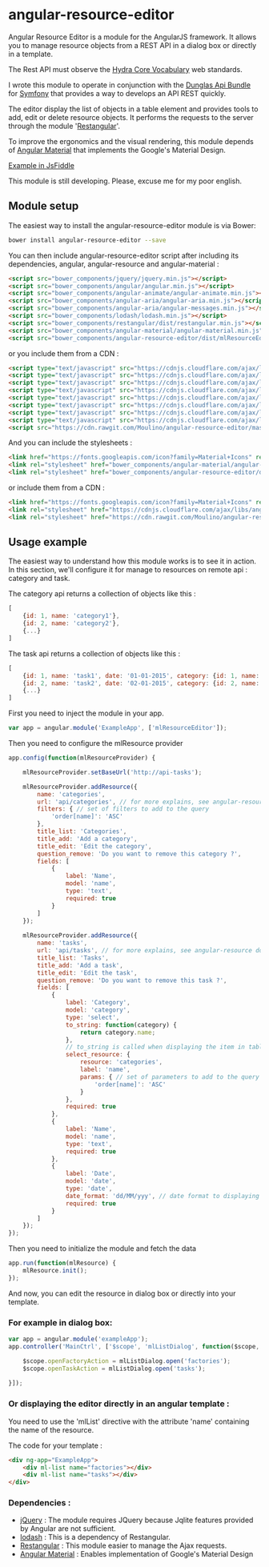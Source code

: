 # angular-resource-editor

Angular Resource Editor is a module for the AngularJS framework. It allows you to manage resource objects from a REST API in a dialog box or directly in a template.

The Rest API must observe the [Hydra Core Vocabulary](http://www.hydra-cg.com/) web standards.

I wrote this module to operate in conjunction with the [Dunglas Api Bundle](https://github.com/dunglas/DunglasApiBundle) for [Symfony](symfony.com) that provides a way to develops an API REST quickly.
 
The editor display the list of objects in a table element and provides tools to add, edit or delete resource objects.
It performs the requests to the server through the module '[Restangular](https://github.com/mgonto/restangular)'.

To improve the ergonomics and the visual rendering, this module depends of [Angular Material](https://material.angularjs.org/latest/) that implements the Google's Material Design.

[Example in JsFiddle](https://jsfiddle.net/moulino/3su98hqt/8/)

This module is still developing. Please, excuse me for my poor english.

## Module setup
The easiest way to install the angular-resource-editor module is via Bower:

```bash
bower install angular-resource-editor --save
```

You can then include angular-resource-editor script after including its dependencies, angular, angular-resource and angular-material :

```html
<script src="bower_components/jquery/jquery.min.js"></script>
<script src="bower_components/angular/angular.min.js"></script>
<script src="bower_components/angular-animate/angular-animate.min.js"></script>
<script src="bower_components/angular-aria/angular-aria.min.js"></script>
<script src="bower_components/angular-aria/angular-messages.min.js"></script>
<script src="bower_components/lodash/lodash.min.js"></script>
<script src="bower_components/restangular/dist/restangular.min.js"></script>
<script src="bower_components/angular-material/angular-material.min.js"></script>
<script src="bower_components/angular-resource-editor/dist/mlResourceEditor.min.js"></script>
```

or you include them from a CDN :

```html
<script type="text/javascript" src="https://cdnjs.cloudflare.com/ajax/libs/jquery/2.1.0/jquery.min.js"></script>
<script type="text/javascript" src="https://cdnjs.cloudflare.com/ajax/libs/angular.js/1.4.8/angular.min.js"></script>
<script type="text/javascript" src="https://cdnjs.cloudflare.com/ajax/libs/angular.js/1.4.8/angular-animate.min.js"></script>
<script type="text/javascript" src="https://cdnjs.cloudflare.com/ajax/libs/angular.js/1.4.8/angular-aria.min.js"></script>
<script type="text/javascript" src="https://cdnjs.cloudflare.com/ajax/libs/angular.js/1.4.8/angular-messages.min.js"></script>
<script type="text/javascript" src="https://cdnjs.cloudflare.com/ajax/libs/lodash.js/3.10.1/lodash.js"></script> <!-- restangular dependency -->
<script type="text/javascript" src="https://cdnjs.cloudflare.com/ajax/libs/restangular/1.5.1/restangular.js"></script>
<script type="text/javascript" src="https://cdnjs.cloudflare.com/ajax/libs/angular-material/1.0.0-rc5/angular-material.js"></script>
<script src="https://cdn.rawgit.com/Moulino/angular-resource-editor/master/dist/mlResourceEditor.min.js"></script>
```

And you can include the stylesheets :

```html
<link href="https://fonts.googleapis.com/icon?family=Material+Icons" rel="stylesheet">
<link rel="stylesheet" href="bower_components/angular-material/angular-material.min.css">
<link rel="stylesheet" href="bower_components/angular-resource-editor/dist/mlResourceEditor.min.css">
```

or include them from a CDN :

```html
<link href="https://fonts.googleapis.com/icon?family=Material+Icons" rel="stylesheet">
<link rel="stylesheet" href="https://cdnjs.cloudflare.com/ajax/libs/angular-material/0.11.4/angular-material.min.css">
<link rel="stylesheet" href="https://cdn.rawgit.com/Moulino/angular-resource-editor/master/dist/mlResourceEditor.min.css">
```

## Usage example

The easiest way to understand how this module works is to see it in action. In this section, we'll configure it for manage to resources on remote api : category and task.

The category api returns a collection of objects like this :
```javascript
[
    {id: 1, name: 'category1'},
    {id: 2, name: 'category2'},
    {...}
]
```

The task api returns a collection of objects like this :
```javascript
[
    {id: 1, name: 'task1', date: '01-01-2015', category: {id: 1, name: 'category1'}},
    {id: 2, name: 'task2', date: '02-01-2015', category: {id: 2, name: 'category2'}},
    {...}
]
```

First you need to inject the module in your app.

```javascript
var app = angular.module('ExampleApp', ['mlResourceEditor']);
```

Then you need to configure the mlResource provider
```javascript
app.config(function(mlResourceProvider) {

    mlResourceProvider.setBaseUrl('http://api-tasks');

    mlResourceProvider.addResource({
        name: 'categories',
        url: 'api/categories', // for more explains, see angular-resource documentation
        filters: { // set of filters to add to the query
            'order[name]': 'ASC'
        },
        title_list: 'Categories',
        title_add: 'Add a category',
        title_edit: 'Edit the category',
        question_remove: 'Do you want to remove this category ?',
        fields: [
            {
                label: 'Name',
                model: 'name',
                type: 'text',
                required: true
            }
        ]
    });
    
    mlResourceProvider.addResource({
        name: 'tasks',
        url: 'api/tasks', // for more explains, see angular-resource documentation
        title_list: 'Tasks',
        title_add: 'Add a task',
        title_edit: 'Edit the task',
        question_remove: 'Do you want to remove this task ?',
        fields: [
            {
                label: 'Category',
                model: 'category',
                type: 'select',
                to_string: function(category) {
                    return category.name;
                },
                // to_string is called when displaying the item in table element
                select_resource: {
                    resource: 'categories',
                    label: 'name',
                    params: { // set of parameters to add to the query
                        'order[name]': 'ASC'
                    }
                },
                required: true
            },
            {
                label: 'Name',
                model: 'name',
                type: 'text',
                required: true
            },
            {
                label: 'Date',
                model: 'date',
                type: 'date',
                date_format: 'dd/MM/yyy', // date format to displaying it in the table element
                required: true
            }
        ]                
    });
});
```

Then you need to initialize the module and fetch the data
```javascript
app.run(function(mlResource) {
    mlResource.init();
});
```

And now, you can edit the resource in dialog box or directly into your template.

### For example in dialog box:

```javascript
var app = angular.module('exampleApp');
app.controller('MainCtrl', ['$scope', 'mlListDialog', function($scope, mlListDialog) {

    $scope.openFactoryAction = mlListDialog.open('factories');
    $scope.openTaskAction = mlListDialog.open('tasks');
    
}]);
```

### Or displaying the editor directly in an angular template :

You need to use the 'mlList' directive with the attribute 'name' containing the name of the resource.

The code for your template :

```html
<div ng-app="ExampleApp">
    <div ml-list name="factories"></div>
    <div ml-list name="tasks"></div>
</div>
```

### Dependencies :

 * [jQuery](https://jquery.com/) : The module requires JQuery because Jqlite features provided by Angular are not sufficient.
 * [lodash](https://lodash.com/) : This is a dependency of Restangular.
 * [Restangular](https://github.com/mgonto/restangular) : This module easier to manage the Ajax requests.
 * [Angular Material](https://material.angularjs.org/latest/) : Enables implementation of Google's Material Design